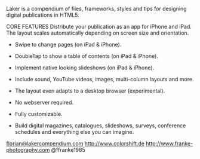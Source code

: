 Laker is a compendium of files, frameworks, styles and tips for designing digital publications in HTML5.


CORE FEATURES
Distribute your publication as an app for iPhone and iPad. The layout scales automatically depending on screen size and orientation.

- Swipe to change pages
(on iPad & iPhone).

- DoubleTap to show a table of contents	
(on iPad & iPhone).

- Implement native looking slideshows
(on iPad & iPhone).

- Include sound, YouTube videos, images, multi-column layouts and more.

- The layout even adapts to a desktop browser
(experimental).

- No webserver required.

- Fully customizable.

- Build digital magazines, catalogues, slideshows, surveys, conference schedules and everything else you can imagine.


florian@lakercompendium.com
http://www.colorshift.de
http://www.franke-photography.com
@ffranke1985